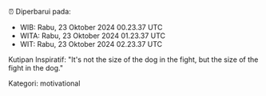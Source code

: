 ⏰ Diperbarui pada:
- WIB: Rabu, 23 Oktober 2024 00.23.37 UTC
- WITA: Rabu, 23 Oktober 2024 01.23.37 UTC
- WIT: Rabu, 23 Oktober 2024 02.23.37 UTC

Kutipan Inspiratif:
"It's not the size of the dog in the fight, but the size of the fight in the dog."


Kategori: motivational

